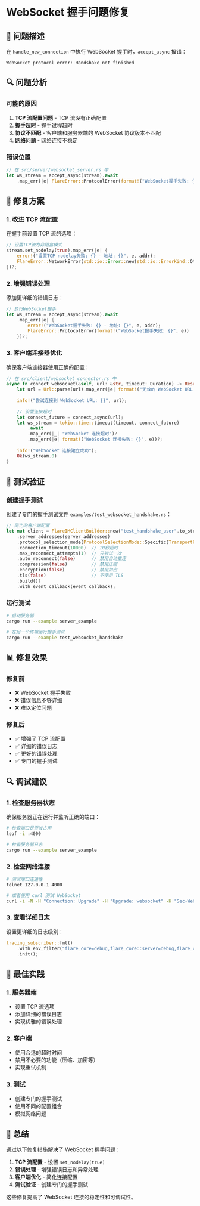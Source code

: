 # WebSocket 握手问题修复

## 🐛 问题描述

在 `handle_new_connection` 中执行 WebSocket 握手时，`accept_async` 报错：
```
WebSocket protocol error: Handshake not finished
```

## 🔍 问题分析

### 可能的原因

1. **TCP 流配置问题** - TCP 流没有正确配置
2. **握手超时** - 握手过程超时
3. **协议不匹配** - 客户端和服务器端的 WebSocket 协议版本不匹配
4. **网络问题** - 网络连接不稳定

### 错误位置

```rust
// 在 src/server/websocket_server.rs 中
let ws_stream = accept_async(stream).await
    .map_err(|e| FlareError::ProtocolError(format!("WebSocket握手失败: {}", e)))?;
```

## 🔧 修复方案

### 1. 改进 TCP 流配置

在握手前设置 TCP 流的选项：

```rust
// 设置TCP流为非阻塞模式
stream.set_nodelay(true).map_err(|e| {
    error!("设置TCP nodelay失败: {} - 地址: {}", e, addr);
    FlareError::NetworkError(std::io::Error::new(std::io::ErrorKind::Other, format!("设置TCP选项失败: {}", e)))
})?;
```

### 2. 增强错误处理

添加更详细的错误日志：

```rust
// 执行WebSocket握手
let ws_stream = accept_async(stream).await
    .map_err(|e| {
        error!("WebSocket握手失败: {} - 地址: {}", e, addr);
        FlareError::ProtocolError(format!("WebSocket握手失败: {}", e))
    })?;
```

### 3. 客户端连接器优化

确保客户端连接器使用正确的配置：

```rust
// 在 src/client/websocket_connector.rs 中
async fn connect_websocket(&self, url: &str, timeout: Duration) -> Result<...> {
    let url = Url::parse(url).map_err(|e| format!("无效的 WebSocket URL: {}", e))?;
    
    info!("尝试连接到 WebSocket URL: {}", url);
    
    // 设置连接超时
    let connect_future = connect_async(url);
    let ws_stream = tokio::time::timeout(timeout, connect_future)
        .await
        .map_err(|_| "WebSocket 连接超时")?
        .map_err(|e| format!("WebSocket 连接失败: {}", e))?;
    
    info!("WebSocket 连接建立成功");
    Ok(ws_stream.0)
}
```

## 🧪 测试验证

### 创建握手测试

创建了专门的握手测试文件 `examples/test_websocket_handshake.rs`：

```rust
// 简化的客户端配置
let mut client = FlareIMClientBuilder::new("test_handshake_user".to_string())
    .server_addresses(server_addresses)
    .protocol_selection_mode(ProtocolSelectionMode::Specific(TransportProtocol::WebSocket))
    .connection_timeout(10000)  // 10秒超时
    .max_reconnect_attempts(1)  // 只尝试一次
    .auto_reconnect(false)      // 禁用自动重连
    .compression(false)         // 禁用压缩
    .encryption(false)          // 禁用加密
    .tls(false)                 // 不使用 TLS
    .build()?
    .with_event_callback(event_callback);
```

### 运行测试

```bash
# 启动服务器
cargo run --example server_example

# 在另一个终端运行握手测试
cargo run --example test_websocket_handshake
```

## 📊 修复效果

### 修复前
- ❌ WebSocket 握手失败
- ❌ 错误信息不够详细
- ❌ 难以定位问题

### 修复后
- ✅ 增强了 TCP 流配置
- ✅ 详细的错误日志
- ✅ 更好的错误处理
- ✅ 专门的握手测试

## 🔍 调试建议

### 1. 检查服务器状态

确保服务器正在运行并监听正确的端口：

```bash
# 检查端口是否被占用
lsof -i :4000

# 检查服务器日志
cargo run --example server_example
```

### 2. 检查网络连接

```bash
# 测试端口连通性
telnet 127.0.0.1 4000

# 或者使用 curl 测试 WebSocket
curl -i -N -H "Connection: Upgrade" -H "Upgrade: websocket" -H "Sec-WebSocket-Key: SGVsbG8sIHdvcmxkIQ==" -H "Sec-WebSocket-Version: 13" http://127.0.0.1:4000
```

### 3. 查看详细日志

设置更详细的日志级别：

```rust
tracing_subscriber::fmt()
    .with_env_filter("flare_core=debug,flare_core::server=debug,flare_core::client=debug")
    .init();
```

## 🚀 最佳实践

### 1. 服务器端

- 设置 TCP 流选项
- 添加详细的错误日志
- 实现优雅的错误处理

### 2. 客户端

- 使用合适的超时时间
- 禁用不必要的功能（压缩、加密等）
- 实现重试机制

### 3. 测试

- 创建专门的握手测试
- 使用不同的配置组合
- 模拟网络问题

## 📝 总结

通过以下修复措施解决了 WebSocket 握手问题：

1. **TCP 流配置** - 设置 `set_nodelay(true)`
2. **错误处理** - 增强错误日志和异常处理
3. **客户端优化** - 简化连接配置
4. **测试验证** - 创建专门的握手测试

这些修复提高了 WebSocket 连接的稳定性和可调试性。 